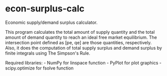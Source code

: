 # econ-surplus-calc

Economic supply/demand surplus calculator.

This program calculates the total amount of supply quantity and the total amount of demand quantity to reach an ideal free market equilibrium. The intersection point defined as [pe, qe] are those quantities, respectively. Also, it does the computation of total supply surplus and demand surplus by finite integrals using The Simpson's Rule.

Required libraries:
    - NumPy for linspace function
    - PyPlot for plot graphics
    - scipy.optimize for fsolve function